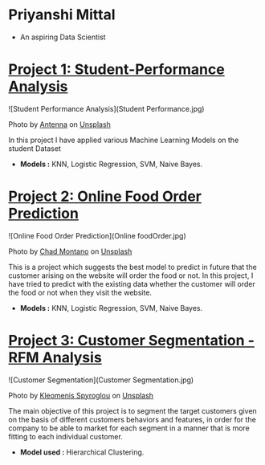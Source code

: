 # Priyanshi Mittal
* An aspiring Data Scientist

# [Project 1: Student-Performance Analysis](https://github.com/Priyanshi2205/Student-Performance---Machine-Learning)
![Student Performance Analysis](Student Performance.jpg)

Photo by <a href="https://unsplash.com/@antenna?utm_source=unsplash&utm_medium=referral&utm_content=creditCopyText">Antenna</a> on <a href="https://unsplash.com/s/photos/student-performance?utm_source=unsplash&utm_medium=referral&utm_content=creditCopyText">Unsplash</a>
  
In this project I have applied various Machine Learning Models on the student Dataset
* **Models :** KNN, Logistic Regression, SVM, Naive Bayes.

# [Project 2: Online Food Order Prediction](https://github.com/Priyanshi2205/Online-Food-Ordering-Prediction)
![Online Food Order Prediction](Online foodOrder.jpg)

Photo by <a href="https://unsplash.com/@briewilly?utm_source=unsplash&utm_medium=referral&utm_content=creditCopyText">Chad Montano</a> on <a href="https://unsplash.com/s/photos/food?utm_source=unsplash&utm_medium=referral&utm_content=creditCopyText">Unsplash</a>
  
This is a project which suggests the best model to predict in future that the customer arising on the website will order the food or not. In this project, I have tried to predict with the existing data whether the customer will order the food or not when they visit the website.
* **Models :** KNN, Logistic Regression, SVM, Naive Bayes.

# [Project 3: Customer Segmentation - RFM Analysis](https://github.com/Priyanshi2205/Customer-Segmentation---RFM-Analysis)
![Customer Segmentation](Customer Segmentation.jpg)

Photo by <a href="https://unsplash.com/es/@kspyroglou?utm_source=unsplash&utm_medium=referral&utm_content=creditCopyText">Kleomenis Spyroglou</a> on <a href="https://unsplash.com/s/photos/mall?utm_source=unsplash&utm_medium=referral&utm_content=creditCopyText">Unsplash</a>
  
The main objective of this project is to segment the target customers given on the basis of  different customers  behaviors and features, in order for the company to be able to market for each segment in a manner that is more fitting to each individual customer.
* **Model used :** Hierarchical Clustering.
